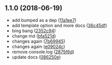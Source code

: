 <a name="1.1.0"></a>
## 1.1.0 (2018-06-19)

* add bumped as a dep ([11a1ee7](https://github.com/kbariotis/gatsby-plugin-paginate/commit/11a1ee7))
* add template option and more docs ([36c45df](https://github.com/kbariotis/gatsby-plugin-paginate/commit/36c45df))
* bing bang ([2352c94](https://github.com/kbariotis/gatsby-plugin-paginate/commit/2352c94))
* change md ([bfa521d](https://github.com/kbariotis/gatsby-plugin-paginate/commit/bfa521d))
* changes again ([7b69945](https://github.com/kbariotis/gatsby-plugin-paginate/commit/7b69945))
* changes again ([e09024c](https://github.com/kbariotis/gatsby-plugin-paginate/commit/e09024c))
* remove console.log ([2875f6d](https://github.com/kbariotis/gatsby-plugin-paginate/commit/2875f6d))
* update docs ([086250e](https://github.com/kbariotis/gatsby-plugin-paginate/commit/086250e))



